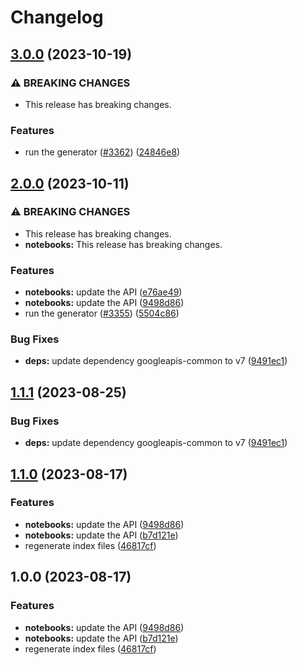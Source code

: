 # Changelog

## [3.0.0](https://github.com/googleapis/google-api-nodejs-client/compare/notebooks-v2.0.0...notebooks-v3.0.0) (2023-10-19)


### ⚠ BREAKING CHANGES

* This release has breaking changes.

### Features

* run the generator ([#3362](https://github.com/googleapis/google-api-nodejs-client/issues/3362)) ([24846e8](https://github.com/googleapis/google-api-nodejs-client/commit/24846e81aa8f487b8d30b4d1b31c945e9968ec42))

## [2.0.0](https://github.com/googleapis/google-api-nodejs-client/compare/notebooks-v1.1.1...notebooks-v2.0.0) (2023-10-11)


### ⚠ BREAKING CHANGES

* This release has breaking changes.
* **notebooks:** This release has breaking changes.

### Features

* **notebooks:** update the API ([e76ae49](https://github.com/googleapis/google-api-nodejs-client/commit/e76ae4980915ac036257e676dc5f595decd232b8))
* **notebooks:** update the API ([9498d86](https://github.com/googleapis/google-api-nodejs-client/commit/9498d86aaf868e27107ff7212423802f1cf83fbc))
* run the generator ([#3355](https://github.com/googleapis/google-api-nodejs-client/issues/3355)) ([5504c86](https://github.com/googleapis/google-api-nodejs-client/commit/5504c86fd61740886047320e2ed70f02a164acd7))


### Bug Fixes

* **deps:** update dependency googleapis-common to v7 ([9491ec1](https://github.com/googleapis/google-api-nodejs-client/commit/9491ec1cdc3c413e7d73edcfcd59cf5c28a7c855))

## [1.1.1](https://github.com/googleapis/google-api-nodejs-client/compare/notebooks-v1.1.0...notebooks-v1.1.1) (2023-08-25)


### Bug Fixes

* **deps:** update dependency googleapis-common to v7 ([9491ec1](https://github.com/googleapis/google-api-nodejs-client/commit/9491ec1cdc3c413e7d73edcfcd59cf5c28a7c855))

## [1.1.0](https://github.com/googleapis/google-api-nodejs-client/compare/notebooks-v1.0.0...notebooks-v1.1.0) (2023-08-17)


### Features

* **notebooks:** update the API ([9498d86](https://github.com/googleapis/google-api-nodejs-client/commit/9498d86aaf868e27107ff7212423802f1cf83fbc))
* **notebooks:** update the API ([b7d121e](https://github.com/googleapis/google-api-nodejs-client/commit/b7d121e13547889d6f983e5d5e522d85ed7be88f))
* regenerate index files ([46817cf](https://github.com/googleapis/google-api-nodejs-client/commit/46817cfbbdb7030ef55c89dcd5dd54b85d14da5b))

## 1.0.0 (2023-08-17)


### Features

* **notebooks:** update the API ([9498d86](https://github.com/googleapis/google-api-nodejs-client/commit/9498d86aaf868e27107ff7212423802f1cf83fbc))
* **notebooks:** update the API ([b7d121e](https://github.com/googleapis/google-api-nodejs-client/commit/b7d121e13547889d6f983e5d5e522d85ed7be88f))
* regenerate index files ([46817cf](https://github.com/googleapis/google-api-nodejs-client/commit/46817cfbbdb7030ef55c89dcd5dd54b85d14da5b))
